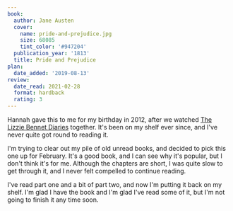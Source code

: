 ```yaml
---
book:
  author: Jane Austen
  cover:
    name: pride-and-prejudice.jpg
    size: 68085
    tint_color: '#947204'
  publication_year: '1813'
  title: Pride and Prejudice
plan:
  date_added: '2019-08-13'
review:
  date_read: 2021-02-28
  format: hardback
  rating: 3
---
```


Hannah gave this to me for my birthday in 2012, after we watched [The Lizzie Bennet Diaries](https://en.wikipedia.org/wiki/The_Lizzie_Bennet_Diaries) together.
It's been on my shelf ever since, and I've never quite got round to reading it.

I'm trying to clear out my pile of old unread books, and decided to pick this one up for February.
It's a good book, and I can see why it's popular, but I don't think it's for me.
Although the chapters are short, I was quite slow to get through it, and I never felt compelled to continue reading.

I've read part one and a bit of part two, and now I'm putting it back on my shelf.
I'm glad I have the book and I'm glad I've read some of it, but I'm not going to finish it any time soon.